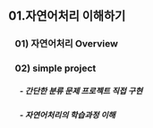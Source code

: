 ## 01.자연어처리 이해하기
### &nbsp;&nbsp;  01) 자연어처리 Overview
### &nbsp;&nbsp;  02) simple project
##### &nbsp;&nbsp;&nbsp;&nbsp;&nbsp; - 간단한 분류 문제 프로젝트 직접 구현
##### &nbsp;&nbsp;&nbsp;&nbsp;&nbsp; - 자연어처리의 학습과정 이해
